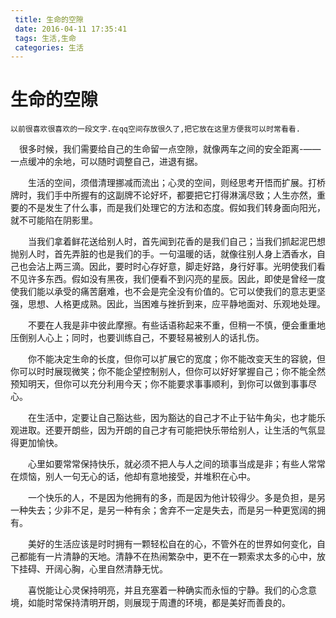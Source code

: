 ```yaml
---
 title: 生命的空隙
 date: 2016-04-11 17:35:41
 tags: 生活,生命
 categories: 生活
---
```

# 生命的空隙

    以前很喜欢很喜欢的一段文字.在qq空间存放很久了,把它放在这里方便我可以时常看看.

　很多时候，我们需要给自己的生命留一点空隙，就像两车之间的安全距离-——一点缓冲的余地，可以随时调整自己，进退有据。 
    
　　生活的空间，须借清理挪减而流出；心灵的空间，则经思考开悟而扩展。打桥牌时，我们手中所握有的这副牌不论好坏，都要把它打得淋漓尽致；人生亦然，重要的不是发生了什么事，而是我们处理它的方法和态度。假如我们转身面向阳光，就不可能陷在阴影里。

　　当我们拿着鲜花送给别人时，首先闻到花香的是我们自己；当我们抓起泥巴想抛别人时，首先弄脏的也是我们的手。一句温暖的话，就像往别人身上洒香水，自己也会沾上两三滴。因此，要时时心存好意，脚走好路，身行好事。光明使我们看不见许多东西。假如没有黑夜，我们便看不到闪亮的星辰。因此，即使是曾经一度使我们能以承受的痛苦磨难，也不会是完全没有价值的。它可以使我们的意志更坚强，思想、人格更成熟。因此，当困难与挫折到来，应平静地面对、乐观地处理。

　　不要在人我是非中彼此摩擦。有些话语称起来不重，但稍一不慎，便会重重地压倒别人心上；同时，也要训练自己，不要轻易被别人的话扎伤。

　　你不能决定生命的长度，但你可以扩展它的宽度；你不能改变天生的容貌，但你可以时时展现微笑；你不能企望控制别人，但你可以好好掌握自己；你不能全然预知明天，但你可以充分利用今天；你不能要求事事顺利，到你可以做到事事尽心。

　　在生活中，定要让自己豁达些，因为豁达的自己才不止于钻牛角尖，也才能乐观进取。还要开朗些，因为开朗的自己才有可能把快乐带给别人，让生活的气氛显得更加愉快。

　　心里如要常常保持快乐，就必须不把人与人之间的琐事当成是非；有些人常常在烦恼，别人一句无心的话，他却有意地接受，并堆积在心中。

　　一个快乐的人，不是因为他拥有的多，而是因为他计较得少。多是负担，是另一种失去；少非不足，是另一种有余；舍弃不一定是失去，而是另一种更宽阔的拥有。

　　美好的生活应该是时时拥有一颗轻松自在的心，不管外在的世界如何变化，自己都能有一片清静的天地。清静不在热闹繁杂中，更不在一颗索求太多的心中，放下挂碍、开阔心胸，心里自然清静无忧。

　　喜悦能让心灵保持明亮，并且充塞着一种确实而永恒的宁静。我们的心念意境，如能时常保持清明开朗，则展现于周遭的环境，都是美好而善良的。